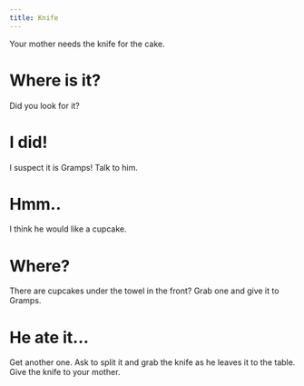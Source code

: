 ```yaml
---
title: Knife
---
```


Your mother needs the knife for the cake.

# Where is it?
Did you look for it?

# I did!
I suspect it is Gramps! Talk to him.

# Hmm..
I think he would like a cupcake.

# Where?
There are cupcakes under the towel in the front? Grab one and give it to Gramps.

# He ate it...
Get another one. Ask to split it and grab the knife as he leaves it to the table.
Give the knife to your mother.

